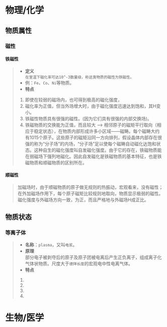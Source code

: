 # 物理/化学
## 物质属性
### 磁性
#### 铁磁性
>  - **定义**  
> ```在室温下磁化率可达10^-3数量级，称这类物质的磁性为铁磁性。```
> - 例：`Fe`、`Co`、`Ni`等物质。
> - **特点**
> 1. 即使在较弱的磁场内，也可得到极高的磁化强度，
> 2. 磁化率为正值，但当外场增大时，由于磁化强度迅速达到饱和，其H变小。
> 3. 铁磁性物质具有很强的磁性。(因为它们具有很强的内部交换场)。
> 4. 铁磁物质的交换能为正值，而且较大 --> 相邻原子的磁矩平行取向（相应于稳定状态），在物质内部形成许多小区域——磁畴。每个磁畴大约有1015个原子。这些原子的磁矩沿同一方向排列，假设晶体内部存在很强的称为“分子场”的内场，“分子场”足以使每个磁畴自动磁化达饱和状态。这种自生的磁化强度叫自发磁化强度。由于它的存在，铁磁物质能在弱磁场下强列地磁化。因此自发磁化是铁磁物质的基本特征，也是铁磁物质和顺磁物质的区别所在。
#### 顺磁性
> 加磁场时，由于顺磁物质的原子做无规则的热振动，宏观看来，没有磁性；在外加磁场作用下，每个原子磁矩比较规则地取向，物质显示极弱的磁性。磁化强度与外磁场方向一致，为正，而且严格地与外磁场H成正比。
>
## 物质状态
### 等离子体
> - **名称**：`plasma`，又叫`电浆`。
> - **原理**  
> 部分电子被剥夺后的原子及原子团被电离后产生正负离子，组成离子化气体状物质。尺度大于`德拜长度`的宏观电中性电离气体。
> - **特点**
> 1. 
> 2. 
> 3. 
> 4. 
# 生物/医学
